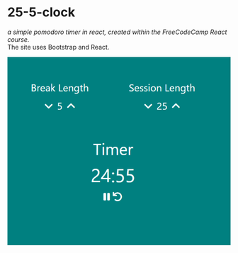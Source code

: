 # 25-5-clock
*a simple pomodoro timer in react, created within the FreeCodeCamp React course.* <br/>
The site uses Bootstrap and React. 

![pomodoro screenshot](https://raw.githubusercontent.com/panda-lambda/25-5-clock/main/pomodoro.png)
